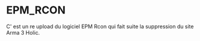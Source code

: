 # EPM_RCON
C' est un re upload du logiciel EPM Rcon qui fait suite la suppression du site Arma 3 Holic.

